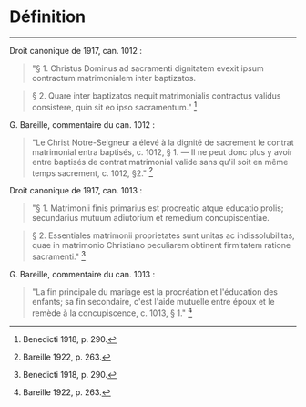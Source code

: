 # Définition

***

Droit canonique de 1917, can. 1012 :

> "§ 1. Christus Dominus ad sacramenti dignitatem evexit ipsum contractum matrimonialem inter baptizatos.

> § 2. Quare inter baptizatos nequit matrimonialis contractus validus consistere, quin sit eo ipso sacramentum." [^1]

[^1]: Benedicti 1918, p. 290.

G. Bareille, commentaire du can. 1012 :

> "Le Christ Notre-Seigneur a élevé à la dignité de sacrement le contrat matrimonial entra baptisés, c. 1012, § 1. — Il ne peut donc plus y avoir entre baptisés de contrat matrimonial valide sans qu'il soit en même temps sacrement, c. 1012, §2." [^2]

[^2]: Bareille 1922, p. 263.

Droit canonique de 1917, can. 1013 :

> "§ 1. Matrimonii finis primarius est procreatio atque educatio prolis; secundarius mutuum adiutorium et remedium concupiscentiae.

> § 2. Essentiales matrimonii proprietates sunt unitas ac indissolubilitas, quae in matrimonio Christiano peculiarem obtinent firmitatem ratione sacramenti." [^3]

[^3]: Benedicti 1918, p. 290.

G. Bareille, commentaire du can. 1013 :

> "La fin principale du mariage est la procréation et l'éducation des enfants; sa fin secondaire, c'est l'aide mutuelle entre époux et le remède à la concupiscence, c. 1013, § 1." [^4]

[^4]: Bareille 1922, p. 263.


